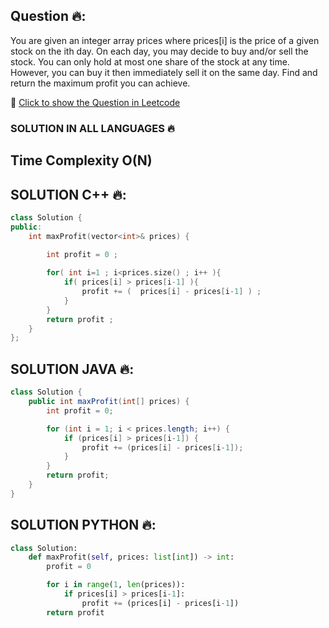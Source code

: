 ## Question 🔥:
You are given an integer array prices where prices[i] is the price of a given stock on the ith day.
On each day, you may decide to buy and/or sell the stock. You can only hold at most one share of the stock at any time. However, you can buy it then immediately sell it on the same day.
Find and return the maximum profit you can achieve.

🔗 [Click to show the Question in Leetcode](https://leetcode.com/problems/best-time-to-buy-and-sell-stock-ii/description/?envType=study-plan-v2&envId=top-interview-150)

### SOLUTION IN ALL LANGUAGES 🔥

## Time Complexity O(N)

## SOLUTION C++ 🔥:
```cpp
class Solution {
public:
    int maxProfit(vector<int>& prices) {
        
        int profit = 0 ; 

        for( int i=1 ; i<prices.size() ; i++ ){
            if( prices[i] > prices[i-1] ){
                profit += (  prices[i] - prices[i-1] ) ;
            }
        }
        return profit ; 
    }
};
```
## SOLUTION JAVA 🔥:
```java
class Solution {
    public int maxProfit(int[] prices) {
        int profit = 0;

        for (int i = 1; i < prices.length; i++) {
            if (prices[i] > prices[i-1]) {
                profit += (prices[i] - prices[i-1]);
            }
        }
        return profit;
    }
}
```

## SOLUTION PYTHON 🔥:
```python
class Solution:
    def maxProfit(self, prices: list[int]) -> int:
        profit = 0

        for i in range(1, len(prices)):
            if prices[i] > prices[i-1]:
                profit += (prices[i] - prices[i-1])
        return profit
```
